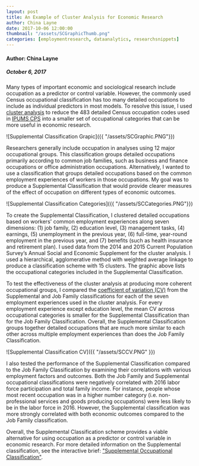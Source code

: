 ```yaml
---
layout: post
title: An Example of Cluster Analysis for Economic Research
author: China Layne
date: 2017-10-06 12:00:00
thumbnail: "/assets/SCGraphicThumb.png"
categories: [employmentresearch, dataanalytics, researchsnippets]
---
```

#### Author: China Layne
##### October 6, 2017
Many types of important economic and sociological research include occupation as a predictor or control variable. However, the commonly used Census occupational classification has too many detailed occupations to include as individual predictors in most models. To resolve this issue, I used [cluster analysis](https://datastudio.google.com/open/0BwxrLDRuZ_WxUjFMMXZlMXQyM2s) to reduce the 483 detailed Census occupation codes used in [IPUMS CPS](https://cps.ipums.org/cps/index.shtml) into a smaller set of occupational categories that can be more useful in economic research.

![Supplemental Classification Grapic]({{ "/assets/SCGraphic.PNG"}})

Researchers generally include occupation in analyses using 12 major occupational groups. This classification groups detailed occupations primarily according to common job families, such as business and finance occupations or office administration occupations. Alternatively, I wanted to use a classification that groups detailed occupations based on the common employment experiences of workers in those occupations. My goal was to produce a Supplemental Classification that would provide clearer measures of the effect of occupation on different types of economic outcomes.

![Supplemental Classification Categories]({{ "/assets/SCCategories.PNG"}})

To create the Supplemental Classification, I clustered detailed occupations based on workers' common employment experiences along seven dimensions: (1) job family, (2) education level, (3) management tasks, (4) earnings, (5) unemployment in the previous year, (6) full-time, year-round employment in the previous year, and (7) benefits (such as health insurance and retirement plan). I used data from the 2014 and 2015 Current Population Survey’s Annual Social and Economic Supplement for the cluster analysis. I used a hierarchical, agglomerative method with weighted average linkage to produce a classification scheme with 15 clusters. The graphic above lists the occupational categories included in the Supplemental Classification.

To test the effectiveness of the cluster analysis at producing more coherent occupational groups, I compared the [coefficient of variation (CV)](https://stats.idre.ucla.edu/other/mult-pkg/faq/general/faq-what-is-the-coefficient-of-variation/) from the Supplemental and Job Family classifications for each of the seven employment experiences used in the cluster analysis. For every employment experience except education level, the mean CV across occupational categories is smaller for the Supplemental Classification than for the Job Family Classification. Overall, the Supplemental Classification groups together detailed occupations that are much more similar to each other across multiple employment experiences than does the Job Family Classification.

![Supplemental Classification CV]({{ "/assets/SCCV.PNG" }})

I also tested the performance of the Supplemental Classification compared to the Job Family Classification by examining their correlations with various employment factors and outcomes. Both the Job Family and Supplemental occupational classifications were negatively correlated with 2016 labor force participation and total family income. For instance, people whose most recent occupation was in a higher number category (i.e. non-professional services and goods producing occupations) were less likely to be in the labor force in 2016. However, the Supplemental classification was more strongly correlated with both economic outcomes compared to the Job Family classification.

Overall, the Supplemental Classification scheme provides a viable alternative for using occupation as a predictor or control variable in economic research. For more detailed information on the Supplemental classification, see the interactive brief: ["Supplemental Occupational Classification"](https://datastudio.google.com/open/0BwxrLDRuZ_WxUjFMMXZlMXQyM2s).

